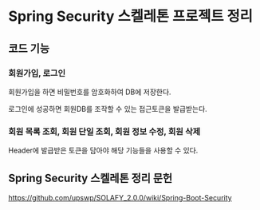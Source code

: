 # Spring Security 스켈레톤 프로젝트 정리
## 코드 기능
### 회원가입, 로그인
회원가입을 하면 비밀번호를 암호화하여 DB에 저장한다.

로그인에 성공하면 회원DB를 조작할 수 있는 접근토큰을 발급받는다.

### 회원 목록 조회, 회원 단일 조회, 회원 정보 수정, 회원 삭제
Header에 발급받은 토큰을 담아야 해당 기능들을 사용할 수 있다.

## Spring Security 스켈레톤 정리 문헌
https://github.com/upswp/SOLAFY_2.0.0/wiki/Spring-Boot-Security
